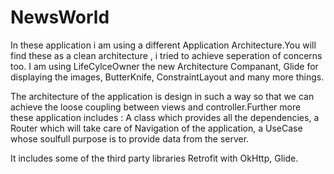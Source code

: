 # NewsWorld


In these application i am using a different Application Architecture.You will find these as a clean architecture , i tried to achieve seperation of concerns too.
I am using LifeCylceOwner the new Architecture Companant, Glide for displaying the images, ButterKnife, ConstraintLayout and many more things.

The architecture of the application is design in such a way so that we can achieve the loose coupling between views and controller.Further more these application includes : A class which provides all the dependencies, a Router which will take care of Navigation of the application, a UseCase whose soulfull purpose is to provide data from the server.

It includes some of the third party libraries Retrofit with OkHttp, Glide.


